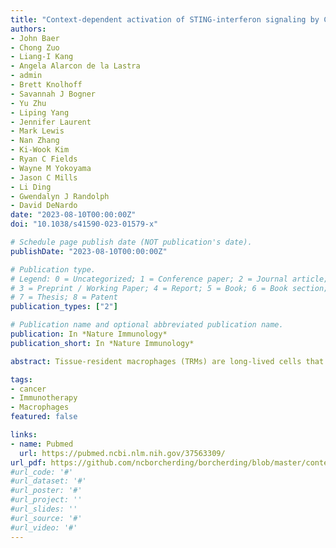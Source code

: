 ```yaml
---
title: "Context-dependent activation of STING-interferon signaling by CD11b agonists enhances anti-tumor immunity"
authors:
- John Baer
- Chong Zuo
- Liang-I Kang
- Angela Alarcon de la Lastra
- admin
- Brett Knolhoff
- Savannah J Bogner
- Yu Zhu
- Liping Yang
- Jennifer Laurent 
- Mark Lewis
- Nan Zhang
- Ki-Wook Kim
- Ryan C Fields
- Wayne M Yokoyama
- Jason C Mills 
- Li Ding
- Gwendalyn J Randolph 
- David DeNardo
date: "2023-08-10T00:00:00Z"
doi: "10.1038/s41590-023-01579-x"

# Schedule page publish date (NOT publication's date).
publishDate: "2023-08-10T00:00:00Z"

# Publication type.
# Legend: 0 = Uncategorized; 1 = Conference paper; 2 = Journal article;
# 3 = Preprint / Working Paper; 4 = Report; 5 = Book; 6 = Book section;
# 7 = Thesis; 8 = Patent
publication_types: ["2"]

# Publication name and optional abbreviated publication name.
publication: In *Nature Immunology*
publication_short: In *Nature Immunology*

abstract: Tissue-resident macrophages (TRMs) are long-lived cells that maintain locally and can be phenotypically distinct from monocyte-derived macrophages. Whether TRMs and monocyte-derived macrophages have district roles under differing pathologies is not understood. Here, we showed that a substantial portion of the macrophages that accumulated during pancreatitis and pancreatic cancer in mice had expanded from TRMs. Pancreas TRMs had an extracellular matrix remodeling phenotype that was important for maintaining tissue homeostasis during inflammation. Loss of TRMs led to exacerbation of severe pancreatitis and death, due to impaired acinar cell survival and recovery. During pancreatitis, TRMs elicited protective effects by triggering the accumulation and activation of fibroblasts, which was necessary for initiating fibrosis as a wound healing response. The same TRM-driven fibrosis, however, drove pancreas cancer pathogenesis and progression. Together, these findings indicate that TRMs play divergent roles in the pathogenesis of pancreatitis and cancer through regulation of stromagenesis. 

tags:
- cancer
- Immunotherapy
- Macrophages
featured: false

links:
- name: Pubmed
  url: https://pubmed.ncbi.nlm.nih.gov/37563309/
url_pdf: https://github.com/ncborcherding/borcherding/blob/master/content/publication/baer2023fibrosis/baer2023fibrosis.pdf
#url_code: '#'
#url_dataset: '#'
#url_poster: '#'
#url_project: ''
#url_slides: ''
#url_source: '#'
#url_video: '#'
---
```


